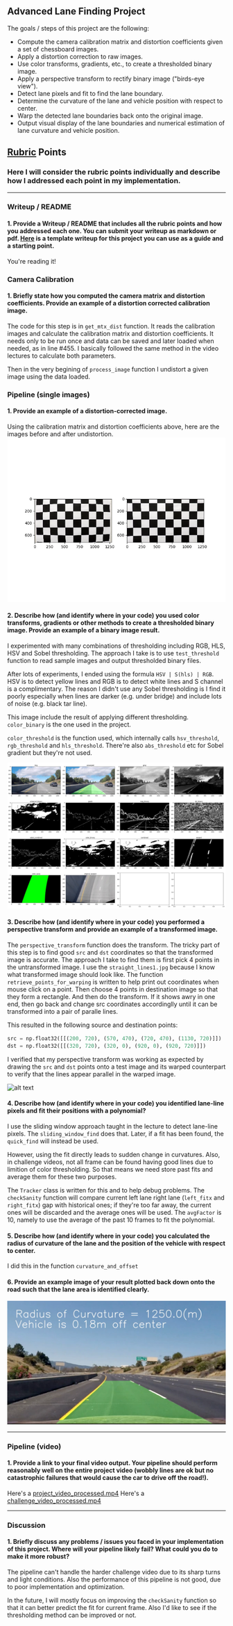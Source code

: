
Advanced Lane Finding Project
---

The goals / steps of this project are the following:

* Compute the camera calibration matrix and distortion coefficients given a set of chessboard images.
* Apply a distortion correction to raw images.
* Use color transforms, gradients, etc., to create a thresholded binary image.
* Apply a perspective transform to rectify binary image ("birds-eye view").
* Detect lane pixels and fit to find the lane boundary.
* Determine the curvature of the lane and vehicle position with respect to center.
* Warp the detected lane boundaries back onto the original image.
* Output visual display of the lane boundaries and numerical estimation of lane curvature and vehicle position.

[//]: # (Image References)

[image2]: ./examples/undistortion.jpg "Undistortion"
[image3]: ./examples/thresholding.jpg "Thresholding"
[image4]: ./examples/warped_straight_lines.jpg "Warp Example"
[image5]: ./examples/color_fit_lines.jpg "Fit Visual"
[image6]: ./examples/example_output.png "Output"
[video1]: ./project_video_processed.mp4 "project_video.mp4"
[video2]: ./challenge_video_processed.mp4 "challenge_video.mp4"

## [Rubric](https://review.udacity.com/#!/rubrics/571/view) Points

### Here I will consider the rubric points individually and describe how I addressed each point in my implementation.  

---

### Writeup / README

#### 1. Provide a Writeup / README that includes all the rubric points and how you addressed each one.  You can submit your writeup as markdown or pdf.  [Here](https://github.com/udacity/CarND-Advanced-Lane-Lines/blob/master/writeup_template.md) is a template writeup for this project you can use as a guide and a starting point.  

You're reading it!

### Camera Calibration

#### 1. Briefly state how you computed the camera matrix and distortion coefficients. Provide an example of a distortion corrected calibration image.

The code for this step is in `get_mtx_dist` function. It reads the calibration images and calculate the calibration matrix and distortion coefficients. It needs only to be run once and data can be saved and later loaded when needed, as in line #455. I basically followed the same method in the video lectures to calculate both parameters.

Then in the very begining of `process_image` function I undistort a given image using the data loaded.

### Pipeline (single images)

#### 1. Provide an example of a distortion-corrected image.

Using the calibration matrix and distortion coefficients above, here are the images before and after undistortion.
![alt text][image2]

#### 2. Describe how (and identify where in your code) you used color transforms, gradients or other methods to create a thresholded binary image.  Provide an example of a binary image result.

I experimented with many combinations of thresholding including RGB, HLS, HSV and Sobel thresholding. The approach I take is to use `test_threshold` function to read sample images and output thresholded binary files.

After lots of experiments, I ended using the formula `HSV | S(hls) | RGB`. HSV is to detect yellow lines and RGB is to detect white lines and S channel is a complimentary. The reason I didn't use any Sobel thresholding is I find it poorly especially when lines are darker (e.g. under bridge) and include lots of noise (e.g. black tar line).

This image include the result of applying different thresholding. `color_binary` is the one used in the project.

`color_threshold` is the function used, which internally calls `hsv_threshold`, `rgb_threshold` and `hls_threshold`. There're also `abs_threshold` etc for Sobel gradient but they're not used.

![alt text][image3]

#### 3. Describe how (and identify where in your code) you performed a perspective transform and provide an example of a transformed image.

The `perspective_transform` function does the transform. The tricky part of this step is to find good `src` and `dst` coordinates so that the transformed image is accurate. The approach I take to find them is first pick 4 points in the untransformed image. I use the `straight_lines1.jpg` because I know what transformed image should look like. The function `retrieve_points_for_warping` is written to help print out coordinates when mouse click on a point. Then choose 4 points in destination image so that they form a rectangle. And then do the transform. If it shows awry in one end, then go back and change src coordinates accordinglly until it can be transformed into a pair of paralle lines.

This resulted in the following source and destination points:

```python
src = np.float32([[(200, 720), (570, 470), (720, 470), (1130, 720)]])
dst = np.float32([[(320, 720), (320, 0), (920, 0), (920, 720)]])
```

I verified that my perspective transform was working as expected by drawing the `src` and `dst` points onto a test image and its warped counterpart to verify that the lines appear parallel in the warped image.

![alt text][image4]

#### 4. Describe how (and identify where in your code) you identified lane-line pixels and fit their positions with a polynomial?

I use the sliding window approach taught in the lecture to detect lane-line pixels. The `sliding_window_find` does that. Later, if a fit has been found, the `quick_find` will instead be used. 

However, using the fit directly leads to sudden change in curvatures. Also, in challenge videos, not all frame can be found having good lines due to limition of color thresholding. So that means we need store past fits and average them for these two purposes.

The `Tracker` class is written for this and to help debug problems. The `checkSanity` function will compare current left lane right lane (`left_fitx` and `right_fitx`) gap with historical ones; if they're too far away, the current ones will be discarded and the average ones will be used. The `avgFactor` is 10, namely to use the average of the past 10 frames to fit the polynomial.

#### 5. Describe how (and identify where in your code) you calculated the radius of curvature of the lane and the position of the vehicle with respect to center.

I did this in the function `curvature_and_offset`

#### 6. Provide an example image of your result plotted back down onto the road such that the lane area is identified clearly.


![alt text][image6]

---

### Pipeline (video)

#### 1. Provide a link to your final video output.  Your pipeline should perform reasonably well on the entire project video (wobbly lines are ok but no catastrophic failures that would cause the car to drive off the road!).

Here's a [project_video_processed.mp4](./project_video_processed.mp4)
Here's a [challenge_video_processed.mp4](./challenge_video_processed.mp4)

---

### Discussion

#### 1. Briefly discuss any problems / issues you faced in your implementation of this project.  Where will your pipeline likely fail?  What could you do to make it more robust?

The pipeline can't handle the harder challenge video due to its sharp turns and light conditions. Also the performance of this pipeline is not good, due to poor implementation and optimization.

In the future, I will mostly focus on improving the `checkSanity` function so that it can better predict the fit for current frame. Also I'd like to see if the thresholding method can be improved or not.
